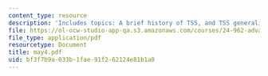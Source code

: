 ```yaml
---
content_type: resource
description: 'Includes topics: A brief history of TSS, and TSS generalization.'
file: https://ol-ocw-studio-app-qa.s3.amazonaws.com/courses/24-962-advanced-phonology-spring-2005/bf3f7b9a033b1fae91f262124e81b1a0_may4.pdf
file_type: application/pdf
resourcetype: Document
title: may4.pdf
uid: bf3f7b9a-033b-1fae-91f2-62124e81b1a0
---
```

